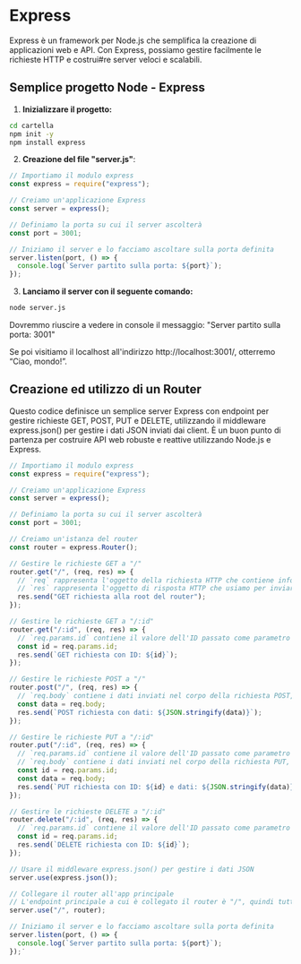 # Express

Express è un framework per Node.js che semplifica la creazione di applicazioni web e API. Con Express, possiamo gestire facilmente le richieste HTTP e costrui#re server veloci e scalabili.

## Semplice progetto Node - Express

1. **Inizializzare il progetto:**

```bash
cd cartella
npm init -y
npm install express
```

2. **Creazione del file "server.js"**:
```js
// Importiamo il modulo express
const express = require("express");

// Creiamo un'applicazione Express
const server = express();

// Definiamo la porta su cui il server ascolterà
const port = 3001;

// Iniziamo il server e lo facciamo ascoltare sulla porta definita
server.listen(port, () => {
  console.log(`Server partito sulla porta: ${port}`);
});
```

3. **Lanciamo il server con il seguente comando:**

```bash
node server.js
```

Dovremmo riuscire a vedere in console il messaggio: "Server partito sulla porta: 3001"

Se poi visitiamo il localhost all'indirizzo http://localhost:3001/, otterremo “Ciao, mondo!”.


## Creazione ed utilizzo di un Router

Questo codice definisce un semplice server Express con endpoint per gestire richieste GET, POST, PUT e DELETE, utilizzando il middleware express.json() per gestire i dati JSON inviati dai client. È un buon punto di partenza per costruire API web robuste e reattive utilizzando Node.js e Express.

```js
// Importiamo il modulo express
const express = require("express");

// Creiamo un'applicazione Express
const server = express();

// Definiamo la porta su cui il server ascolterà
const port = 3001;

// Creiamo un'istanza del router
const router = express.Router();

// Gestire le richieste GET a "/"
router.get("/", (req, res) => {
  // `req` rappresenta l'oggetto della richiesta HTTP che contiene informazioni inviate dal client
  // `res` rappresenta l'oggetto di risposta HTTP che usiamo per inviare dati di ritorno al client
  res.send("GET richiesta alla root del router");
});

// Gestire le richieste GET a "/:id"
router.get("/:id", (req, res) => {
  // `req.params.id` contiene il valore dell'ID passato come parametro nell'URL
  const id = req.params.id;
  res.send(`GET richiesta con ID: ${id}`);
});

// Gestire le richieste POST a "/"
router.post("/", (req, res) => {
  // `req.body` contiene i dati inviati nel corpo della richiesta POST, interpretati come JSON grazie a `express.json()`
  const data = req.body;
  res.send(`POST richiesta con dati: ${JSON.stringify(data)}`);
});

// Gestire le richieste PUT a "/:id"
router.put("/:id", (req, res) => {
  // `req.params.id` contiene il valore dell'ID passato come parametro nell'URL
  // `req.body` contiene i dati inviati nel corpo della richiesta PUT, interpretati come JSON grazie a `express.json()`
  const id = req.params.id;
  const data = req.body;
  res.send(`PUT richiesta con ID: ${id} e dati: ${JSON.stringify(data)}`);
});

// Gestire le richieste DELETE a "/:id"
router.delete("/:id", (req, res) => {
  // `req.params.id` contiene il valore dell'ID passato come parametro nell'URL
  const id = req.params.id;
  res.send(`DELETE richiesta con ID: ${id}`);
});

// Usare il middleware express.json() per gestire i dati JSON
server.use(express.json());

// Collegare il router all'app principale
// L'endpoint principale a cui è collegato il router è "/", quindi tutte le rotte definite nel router saranno relative a "/"
server.use("/", router);

// Iniziamo il server e lo facciamo ascoltare sulla porta definita
server.listen(port, () => {
  console.log(`Server partito sulla porta: ${port}`);
});˙
```
